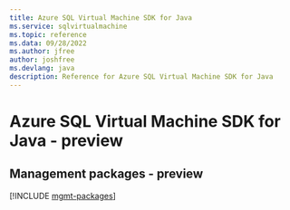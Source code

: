 ```yaml
---
title: Azure SQL Virtual Machine SDK for Java
ms.service: sqlvirtualmachine
ms.topic: reference
ms.data: 09/28/2022
ms.author: jfree
author: joshfree
ms.devlang: java
description: Reference for Azure SQL Virtual Machine SDK for Java
---
```

# Azure SQL Virtual Machine SDK for Java - preview

## Management packages - preview
[!INCLUDE [mgmt-packages](sql-virtual-machine-mgmt-index.md)]